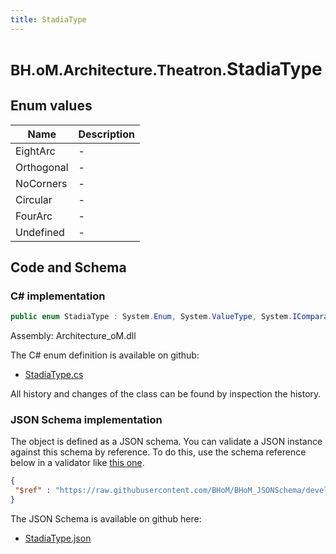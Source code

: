 ```yaml
---
title: StadiaType
---
```


# <small>BH.oM.Architecture.Theatron.</small>**StadiaType**



## Enum values

| Name            | Description                                                    |
|-----------------|----------------------------------------------------------------|
| EightArc |  -  |
| Orthogonal |  -  |
| NoCorners |  -  |
| Circular |  -  |
| FourArc |  -  |
| Undefined |  -  |


## Code and Schema

### C# implementation

``` C# title="C#"
public enum StadiaType : System.Enum, System.ValueType, System.IComparable, System.ISpanFormattable, System.IFormattable, System.IConvertible
```

Assembly: Architecture_oM.dll

The C# enum definition is available on github:

- [StadiaType.cs](https://github.com/BHoM/BHoM/blob/develop/Architecture_oM/Theatron\Enums\StadiaType.cs)

All history and changes of the class can be found by inspection the history.
### JSON Schema implementation

The object is defined as a JSON schema. You can validate a JSON instance against this schema by reference. To do this, use the schema reference below in a validator like [this one](https://www.jsonschemavalidator.net/).

``` json title="JSON Schema"
{
 "$ref" : "https://raw.githubusercontent.com/BHoM/BHoM_JSONSchema/develop/Architecture_oM/Theatron/StadiaType.json"
}
```

The JSON Schema is available on github here:

- [StadiaType.json](https://github.com/BHoM/BHoM_JSONSchema/blob/develop/Architecture_oM/Theatron/StadiaType.json)
